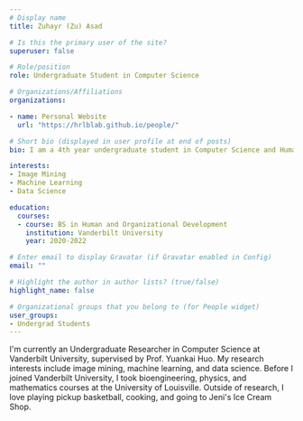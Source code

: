 ```yaml
---
# Display name
title: Zuhayr (Zu) Asad

# Is this the primary user of the site?
superuser: false

# Role/position
role: Undergraduate Student in Computer Science 

# Organizations/Affiliations
organizations:

- name: Personal Website
  url: "https://hrlblab.github.io/people/"

# Short bio (displayed in user profile at end of posts)
bio: I am a 4th year undergraduate student in Computer Science and Human and Organizational Development at Vanderbilt University, starting from September 2020. 

interests:
- Image Mining
- Machine Learning
- Data Science

education:
  courses:
  - course: BS in Human and Organizational Development 
    institution: Vanderbilt University
    year: 2020-2022

# Enter email to display Gravatar (if Gravatar enabled in Config)
email: ""

# Highlight the author in author lists? (true/false)
highlight_name: false

# Organizational groups that you belong to (for People widget)
user_groups:
- Undergrad Students
---
```


I'm currently an Undergraduate Researcher in Computer Science at Vanderbilt University, supervised by Prof. Yuankai Huo. My research interests include image mining, machine learning, and data science. Before I joined Vanderbilt University, I took bioengineering, physics, and mathematics courses at the University of Louisville. Outside of research, I love playing pickup basketball, cooking, and going to Jeni's Ice Cream Shop. 
